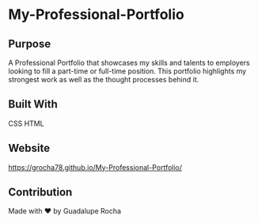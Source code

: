 # My-Professional-Portfolio

## Purpose

A Professional Portfolio that showcases my skills and talents to employers looking to fill a part-time or full-time position. This portfolio highlights my strongest work as well as the thought processes behind it.

## Built With

CSS
HTML

## Website

https://grocha78.github.io/My-Professional-Portfolio/

## Contribution

Made with ❤️ by Guadalupe Rocha
